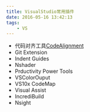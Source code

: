 ```yaml
---
title: VisualStudio常用插件
date: 2016-05-16 13:42:13
tags:
    - VS
---
```

- 代码对齐工具[CodeAlignment](http://www.codealignment.com/ForVisualStudio.html)
- Git Extension
- Indent Guides
- Nshader
- Prductivity Power Tools
- VSColorOuput
- VS10x CodeMap
- Visual Assist
- IncrediBuild
- Nsight
